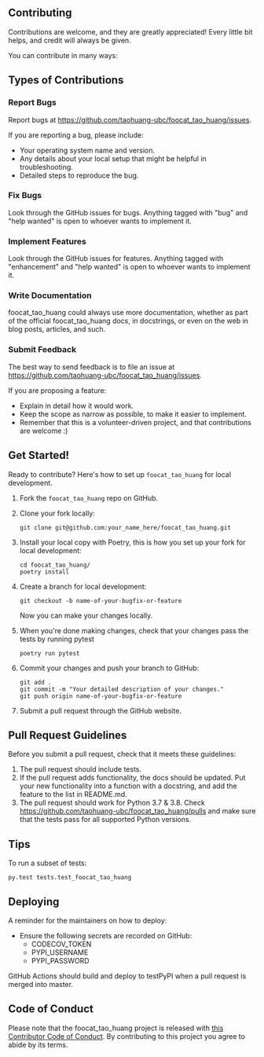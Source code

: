 
## Contributing

Contributions are welcome, and they are greatly appreciated! Every little bit
helps, and credit will always be given.

You can contribute in many ways:

## Types of Contributions


### Report Bugs

Report bugs at https://github.com/taohuang-ubc/foocat_tao_huang/issues.

If you are reporting a bug, please include:

* Your operating system name and version.
* Any details about your local setup that might be helpful in troubleshooting.
* Detailed steps to reproduce the bug.

### Fix Bugs

Look through the GitHub issues for bugs. Anything tagged with "bug" and "help
wanted" is open to whoever wants to implement it.

### Implement Features

Look through the GitHub issues for features. Anything tagged with "enhancement"
and "help wanted" is open to whoever wants to implement it.

### Write Documentation

foocat_tao_huang could always use more documentation, whether as part of the
official foocat_tao_huang docs, in docstrings, or even on the web in blog posts,
articles, and such.

### Submit Feedback

The best way to send feedback is to file an issue at https://github.com/taohuang-ubc/foocat_tao_huang/issues.

If you are proposing a feature:

* Explain in detail how it would work.
* Keep the scope as narrow as possible, to make it easier to implement.
* Remember that this is a volunteer-driven project, and that contributions
  are welcome :)

## Get Started!

Ready to contribute? Here's how to set up `foocat_tao_huang` for local development.

1. Fork the `foocat_tao_huang` repo on GitHub.

2. Clone your fork locally:

	```
	git clone git@github.com:your_name_here/foocat_tao_huang.git
	```

3. Install your local copy with Poetry, this is how you set up your fork for local development:

	```
	cd foocat_tao_huang/
	poetry install
	```

4. Create a branch for local development:

	```
	git checkout -b name-of-your-bugfix-or-feature
	```

   	Now you can make your changes locally.

5. When you're done making changes, check that your changes pass the tests by running pytest

	```
	poetry run pytest
	```

6. Commit your changes and push your branch to GitHub:

	```
	git add .
	git commit -m "Your detailed description of your changes."
	git push origin name-of-your-bugfix-or-feature
	```

7. Submit a pull request through the GitHub website.

## Pull Request Guidelines

Before you submit a pull request, check that it meets these guidelines:

1. The pull request should include tests.
2. If the pull request adds functionality, the docs should be updated. Put
   your new functionality into a function with a docstring, and add the
   feature to the list in README.md.
3. The pull request should work for Python 3.7 & 3.8. Check https://github.com/taohuang-ubc/foocat_tao_huang/pulls and make sure that the tests pass for all supported Python versions.

## Tips

To run a subset of tests:

```
py.test tests.test_foocat_tao_huang
```

## Deploying

A reminder for the maintainers on how to deploy:

- Ensure the following secrets are recorded on GitHub:
	- CODECOV_TOKEN	
	- PYPI_USERNAME
 	- PYPI_PASSWORD	

 GitHub Actions should build and deploy to testPyPI when a pull request is merged into master.

## Code of Conduct

Please note that the foocat_tao_huang project is released with [this Contributor Code of Conduct](CONDUCT.md). By contributing to this project you agree to abide by its terms.
